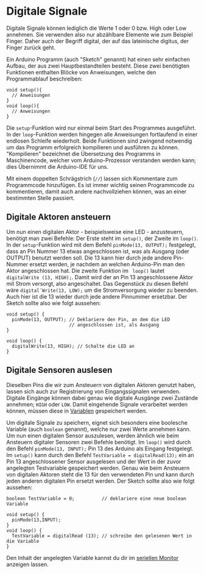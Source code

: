 # Digitale Signale

Digitale Signale können lediglich die Werte 1 oder 0 bzw. High oder Low annehmen. Sie verwenden also nur abzählbare Elemente wie zum Beispiel Finger. Daher auch der Begriff digital, der auf das lateinische digitus, der Finger zurück geht.

Ein Arduino Programm (auch "Sketch" genannt) hat einen sehr einfachen Aufbau, der aus zwei Hauptbestandteilen besteht.
Diese zwei benötigten Funktionen enthalten Blöcke von Anweisungen, welche den Programmablauf beschreiben:

```arduino
void setup(){
  // Anweisungen
}
void loop(){
  // Anweisungen
}
```

Die `setup`-Funktion wird nur einmal beim Start des Programmes ausgeführt.
In der `loop`-Funktion werden hingegen alle Anweisungen fortlaufend in einer endlosen Schleife wiederholt. Beide Funktionen sind zwingend notwendig um das Programm erfolgreich kompilieren und ausführen zu können.
"Kompilieren" bezeichnet die Übersetzung des Programms in Maschinencode, welcher vom Arduino-Prozessor verstanden werden kann; dies Übernimmt die Arduino-IDE für uns.

Mit einem doppelten Schrägstrich (`//`) lassen sich Kommentare zum Programmcode hinzufügen.
Es ist immer wichtig seinen Programmcode zu kommentieren, damit auch andere nachvollziehen können, was an einer bestimmten Stelle passiert.

## Digitale Aktoren ansteuern

Um nun einen digitalen Aktor - beispielsweise eine LED - anzusteuern, benötigt man zwei Befehle:
Der Erste steht im `setup()`, der Zweite im `loop()`.
In der `setup`-Funktion wird mit dem Befehl `pinMode(13, OUTPUT);` festgelegt, dass an Pin Nummer 13 etwas angeschlossen ist, was als Ausgang (oder OUTPUT) benutzt werden soll.
Die 13 kann hier durch jede andere Pin-Nummer ersetzt werden, je nachdem an welchen Arduino-Pin man den Aktor angeschlossen hat.
Die zweite Funktion im ` loop()` lautet `digitalWrite (13, HIGH);`. Damit wird der an Pin 13 angeschlossene Aktor mit Strom versorgt, also angeschaltet.
Das Gegenstück zu diesen Befehl wäre `digital´Write(13, LOW);` um die Stromversorgung wieder zu beenden. Auch hier ist die 13 wieder durch jede andere Pinnummer ersetzbar. Der Sketch sollte also wie folgt aussehen:

```arduino
void setup() {
  pinMode(13, OUTPUT); // Deklariere den Pin, an dem die LED            
                       // angeschlossen ist, als Ausgang
}

void loop() {
  digitalWrite(13, HIGH); // Schalte die LED an
}
```

## Digitale Sensoren auslesen
Dieselben Pins die wir zum Ansteuern von digitalen Aktoren genutzt haben, lassen sich auch zur Registrierung von Eingangssignalen verwenden.
Digitale Eingänge können dabei genau wie digitale Ausgänge zwei Zustände annehmen; `HIGH` oder `LOW`.
Damit eingehende Signale verarbeitet werden können, müssen diese in [Variablen](variablen.md) gespeichert werden.

Um digitale Signale zu speichern, eignet sich besonders eine boolesche Variable (auch `boolean` genannt), welche nur zwei Werte annehmen kann.
Um nun einen digitalen Sensor auszulesen, werden ähnlich wie beim Ansteuern digitaler Sensoren zwei Befehle benötigt.
Im `loop()` wird durch den Befehl `pinMode(13, INPUT);` Pin 13 des Arduino als Eingang festgelegt.
Im `setup()` kann durch den Befehl `TestVariable = digitalRead(13);` ein an Pin 13 angeschlossener Sensor ausgelesen und der Wert in der zuvor angelegten Testvariable gespeichert werden.
Genau wie beim Ansteuern von digitalen Aktoren steht die 13 für den verwendeten Pin und kann durch jeden anderen digitalen Pin ersetzt werden.
Der Sketch sollte also wie folgt aussehen:

```arduino
boolean TestVariable = 0;          // deklariere eine neue boolean Variable

void setup() {
  pinMode(13,INPUT);
}
void loop() {
  TestVariable = digitalRead (13); // schreibe den gelesenen Wert in die Variable
}
```

Den Inhalt der angelegten Variable kannst du dir im [seriellen Monitor](der_serielle_monitor.md) anzeigen lassen.
